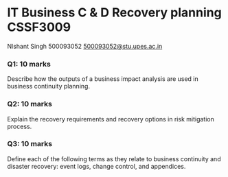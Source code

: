 
# IT Business C & D  Recovery planning	CSSF3009

Nlshant Singh	500093052	500093052@stu.upes.ac.in


### Q1: 10 marks
Describe how the outputs of a business impact analysis are used in business continuity planning.

### Q2: 10 marks
Explain the recovery requirements and recovery options in risk mitigation process.

### Q3: 10 marks
Define each of the following terms as they relate to business continuity and disaster recovery: event logs, change control, and appendices.


